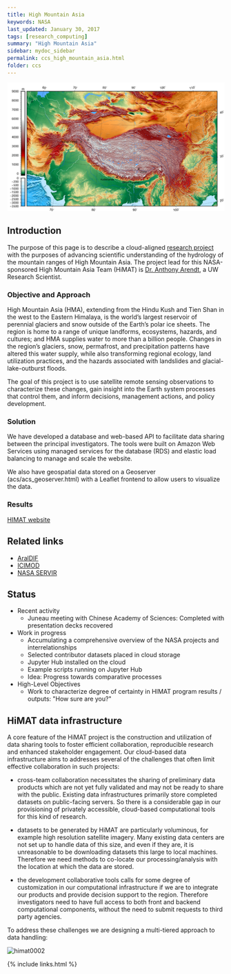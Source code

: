 ```yaml
---
title: High Mountain Asia
keywords: NASA
last_updated: January 30, 2017
tags: [research_computing]
summary: "High Mountain Asia"
sidebar: mydoc_sidebar
permalink: ccs_high_mountain_asia.html
folder: ccs
---
```


![himat0001](/documentation/images/ccs/ccs_himat0001.png)


## Introduction 


The purpose of this page is to describe a cloud-aligned [research project](http://himat.org) with the purposes of advancing scientific understanding of the hydrology of
the mountain ranges of High Mountain Asia. The project lead for this NASA-sponsored High Mountain Asia Team (HiMAT) is [Dr. Anthony Arendt](http://psc.apl.uw.edu/people/investigators/anthony-arendt/), a UW Research Scientist.


### Objective and Approach
High Mountain Asia (HMA), extending from the Hindu Kush and Tien Shan in the west to the Eastern Himalaya, is the world’s largest reservoir of perennial glaciers and snow outside of the Earth’s polar ice sheets. The region is home to a range of unique landforms, ecosystems, hazards, and cultures; and HMA supplies water to more than a billion people. Changes in the region’s glaciers, snow, permafrost, and precipitation patterns have altered this water supply, while also transforming regional ecology, land utilization practices, and the hazards associated with landslides and glacial-lake-outburst floods.

The goal of this project is to use satellite remote sensing observations to characterize these changes, gain insight into the Earth system processes that control them, and inform decisions, management actions, and policy development.

### Solution
We have developed a database and web-based API to facilitate data sharing between the principal investigators. The tools were built on Amazon Web Services using managed services for the database (RDS) and elastic load balancing to manage and scale the website.  

We also have geospatial data stored on a Geoserver (acs/acs_geoserver.html) with a Leaflet frontend to allow users to visualize the data. 

### Results
[HIMAT website](http://himat.org)

## Related links

- [AralDIF](http://araldif.azurewebsites.net)
- [ICIMOD](http://www.icimod.org)
- [NASA SERVIR](https://www.nasa.gov/mission_pages/servir/index.html)


## Status


- Recent activity
  - Juneau meeting with Chinese Academy of Sciences: Completed with presentation decks recovered
- Work in progress
  - Accumulating a comprehensive overview of the NASA projects and interrelationships
  - Selected contributor datasets placed in cloud storage
  - Jupyter Hub installed on the cloud
  - Example scripts running on Jupyter Hub
  - Idea: Progress towards comparative processes
- High-Level Objectives
  - Work to characterize degree of certainty in HIMAT program results / outputs: "How sure are you?"



## HiMAT data infrastructure


A core feature of the HiMAT project is the construction and utilization of data sharing tools to foster efficient collaboration, 
reproducible research and enhanced stakeholder engagement. Our cloud-based data infrastructure aims to addresses several of 
the challenges that often limit effective collaboration in such projects:

- cross-team collaboration necessitates the sharing of preliminary data products which are not yet fully validated and may 
not be ready to share with the public. Existing data infrastructures primarily store completed datasets on public-facing 
servers. So there is a considerable gap in our provisioning of privately accessible, cloud-based 
computational tools for this kind of research.

- datasets to be generated by HiMAT are particularly voluminous, for example high resolution satellite imagery. 
Many existing data centers are not set up to handle data of this size, and even if they are, it is unreasonable 
to be downloading datasets this large to local machines. Therefore we need methods to co-locate our processing/analysis 
with the location at which the data are stored.

- the development collaborative tools calls for some degree of customization in our computational infrastructure if we 
are to integrate our products and provide decision support to the region. Therefore investigators need to have full 
access to both front and backend computational components, without the need to submit requests to third party agencies. 


To address these challenges we are designing a multi-tiered approach to data handling:


![himat0002](https://github.com/geohackweek/himat-data/raw/gh-pages/fig/himatDataDiagram.png?raw=true)


{% include links.html %}

